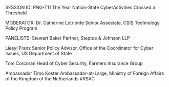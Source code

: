 SESSION ID: PNG-T11
The Year Nation-State CyberActivities Crossed a Threshold

MODERATOR:
Dr. Catherine Lotrionte
Senior Associate, CSIS Technology Policy Program

PANELISTS:
Stewart Baker
Partner, Steptoe & Johnson LLP

Liesyl Franz
Senior Policy Advisor, Office of the Coordinator for Cyber Issues, US Department of State

Tom Corcoran
Head of Cyber Security, Farmers Insurance Group

Ambassador Timo Koster
Ambassador-at-Large, Ministry of Foreign Affairs of the Kingdom of the Netherlands
#RSAC

